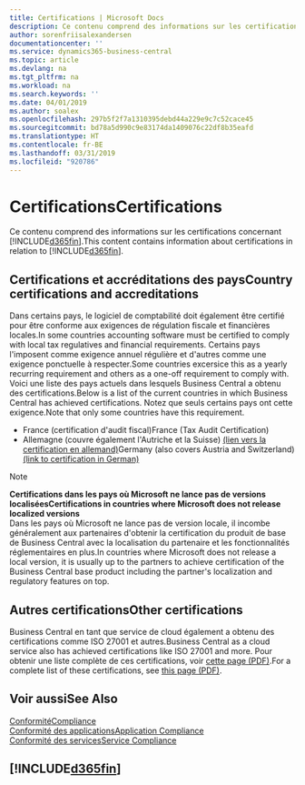 ```yaml
---
title: Certifications | Microsoft Docs
description: Ce contenu comprend des informations sur les certifications concernant Business Central.
author: sorenfriisalexandersen
documentationcenter: ''
ms.service: dynamics365-business-central
ms.topic: article
ms.devlang: na
ms.tgt_pltfrm: na
ms.workload: na
ms.search.keywords: ''
ms.date: 04/01/2019
ms.author: soalex
ms.openlocfilehash: 297b5f2f7a1310395debd44a229e9c7c52cace45
ms.sourcegitcommit: bd78a5d990c9e83174da1409076c22df8b35eafd
ms.translationtype: HT
ms.contentlocale: fr-BE
ms.lasthandoff: 03/31/2019
ms.locfileid: "920786"
---
```

# <a name="certifications"></a><span data-ttu-id="6f4e6-103">Certifications</span><span class="sxs-lookup"><span data-stu-id="6f4e6-103">Certifications</span></span>  
<span data-ttu-id="6f4e6-104">Ce contenu comprend des informations sur les certifications concernant [!INCLUDE[d365fin](../includes/d365fin_md.md)].</span><span class="sxs-lookup"><span data-stu-id="6f4e6-104">This content contains information about certifications in relation to [!INCLUDE[d365fin](../includes/d365fin_md.md)].</span></span>  

## <a name="country-certifications-and-accreditations"></a><span data-ttu-id="6f4e6-105">Certifications et accréditations des pays</span><span class="sxs-lookup"><span data-stu-id="6f4e6-105">Country certifications and accreditations</span></span>
<span data-ttu-id="6f4e6-106">Dans certains pays, le logiciel de comptabilité doit également être certifié pour être conforme aux exigences de régulation fiscale et financières locales.</span><span class="sxs-lookup"><span data-stu-id="6f4e6-106">In some countries accounting software must be certified to comply with local tax regulatives and financial requirements.</span></span> <span data-ttu-id="6f4e6-107">Certains pays l'imposent comme exigence annuel régulière et d'autres comme une exigence ponctuelle à respecter.</span><span class="sxs-lookup"><span data-stu-id="6f4e6-107">Some countries excersice this as a yearly recurring requirement and others as a one-off requirement to comply with.</span></span> <span data-ttu-id="6f4e6-108">Voici une liste des pays actuels dans lesquels Business Central a obtenu des certifications.</span><span class="sxs-lookup"><span data-stu-id="6f4e6-108">Below is a list of the current countries in which Business Central has achieved certifications.</span></span> <span data-ttu-id="6f4e6-109">Notez que seuls certains pays ont cette exigence.</span><span class="sxs-lookup"><span data-stu-id="6f4e6-109">Note that only some countries have this requirement.</span></span>  
- <span data-ttu-id="6f4e6-110">France (certification d'audit fiscal)</span><span class="sxs-lookup"><span data-stu-id="6f4e6-110">France (Tax Audit Certification)</span></span>
- <span data-ttu-id="6f4e6-111">Allemagne (couvre également l'Autriche et la Suisse) [(lien vers la certification en allemand)](https://www.bdo.de/de-de/themen/softwarebescheinungen/bdo/microsoft-dynamics-365-business-central)</span><span class="sxs-lookup"><span data-stu-id="6f4e6-111">Germany (also covers Austria and Switzerland) [(link to certification in German)](https://www.bdo.de/de-de/themen/softwarebescheinungen/bdo/microsoft-dynamics-365-business-central)</span></span>

> [!NOTE]  
>  <span data-ttu-id="6f4e6-112">**Certifications dans les pays où Microsoft ne lance pas de versions localisées**</span><span class="sxs-lookup"><span data-stu-id="6f4e6-112">**Certifications in countries where Microsoft does not release localized versions**</span></span>  
> <span data-ttu-id="6f4e6-113">Dans les pays où Microsoft ne lance pas de version locale, il incombe généralement aux partenaires d'obtenir la certification du produit de base de Business Central avec la localisation du partenaire et les fonctionnalités réglementaires en plus.</span><span class="sxs-lookup"><span data-stu-id="6f4e6-113">In countries where Microsoft does not release a local version, it is usually up to the partners to achieve certification of the Business Central base product including the partner's localization and regulatory features on top.</span></span>

## <a name="other-certifications"></a><span data-ttu-id="6f4e6-114">Autres certifications</span><span class="sxs-lookup"><span data-stu-id="6f4e6-114">Other certifications</span></span>  
<span data-ttu-id="6f4e6-115">Business Central en tant que service de cloud également a obtenu des certifications comme ISO 27001 et autres.</span><span class="sxs-lookup"><span data-stu-id="6f4e6-115">Business Central as a cloud service also has achieved certifications like ISO 27001 and more.</span></span> <span data-ttu-id="6f4e6-116">Pour obtenir une liste complète de ces certifications, voir [cette page (PDF)](https://aka.ms/d365-compliance-list).</span><span class="sxs-lookup"><span data-stu-id="6f4e6-116">For a complete list of these certifications, see [this page (PDF)](https://aka.ms/d365-compliance-list).</span></span>

## <a name="see-also"></a><span data-ttu-id="6f4e6-117">Voir aussi</span><span class="sxs-lookup"><span data-stu-id="6f4e6-117">See Also</span></span>  
[<span data-ttu-id="6f4e6-118">Conformité</span><span class="sxs-lookup"><span data-stu-id="6f4e6-118">Compliance</span></span>](compliance-overview.md)  
[<span data-ttu-id="6f4e6-119">Conformité des applications</span><span class="sxs-lookup"><span data-stu-id="6f4e6-119">Application Compliance</span></span>](compliance-application-compliance.md)  
[<span data-ttu-id="6f4e6-120">Conformité des services</span><span class="sxs-lookup"><span data-stu-id="6f4e6-120">Service Compliance</span></span>](compliance-service-compliance.md)  

 ## [!INCLUDE[d365fin](../includes/free_trial_md.md)]  
 
